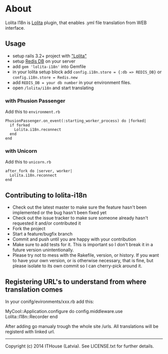 # About

Lolita I18n is [Lolita](https://github.com/ithouse/lolita) plugin, that enables .yml file translation from WEB interface.

## Usage

* setup rails 3.2+ project with ["Lolita"](https://github.com/ithouse/lolita)
* setup [Redis DB](http://redis.io) on your server
* add `gem 'lolita-i18n'` into Gemfile
* in your lolita setup block add  `config.i18n.store = {:db => REDIS_DB}` or `config.i18n.store = Redis.new`
* add `REDIS_DB = your db number` in your environment files. 
* open `/lolita/i18n` and start translating

### with Phusion Passenger

Add this to `environment.rb`

    PhusionPassenger.on_event(:starting_worker_process) do |forked|
      if forked
        Lolita.i18n.reconnect
      end
    end
### with Unicorn

Add this to `unicorn.rb`

    after_fork do |server, worker|
      Lolita.i18n.reconnect
    end

## Contributing to lolita-i18n
 
* Check out the latest master to make sure the feature hasn't been implemented or the bug hasn't been fixed yet
* Check out the issue tracker to make sure someone already hasn't requested it and/or contributed it
* Fork the project
* Start a feature/bugfix branch
* Commit and push until you are happy with your contribution
* Make sure to add tests for it. This is important so I don't break it in a future version unintentionally.
* Please try not to mess with the Rakefile, version, or history. If you want to have your own version, or is otherwise necessary, that is fine, but please isolate to its own commit so I can cherry-pick around it.

## Registering URL's to understand from where translation comes

In your conifg/evironments/xxx.rb add this:

MyCool::Application.configure do
  config.middleware.use Lolita::I18n::Recorder
end

After adding go manualy trough the whole site /urls. All translations will be registerd with linked url.

---

Copyright (c) 2014 ITHouse (Latvia). See LICENSE.txt for further details.
